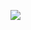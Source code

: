 <a href="https://haydenhanson.dev" target="_blank"><img src="https://img.shields.io/badge/Blog-cba6f7?style=for-the-badge"/></a>
